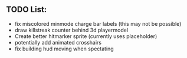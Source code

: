 ## TODO List:
* fix miscolored minmode charge bar labels (this may not be possible)
* draw killstreak counter behind 3d playermodel
* Create better hitmarker sprite (currently uses placeholder)
* potentially add animated crosshairs
* fix building hud moving when spectating